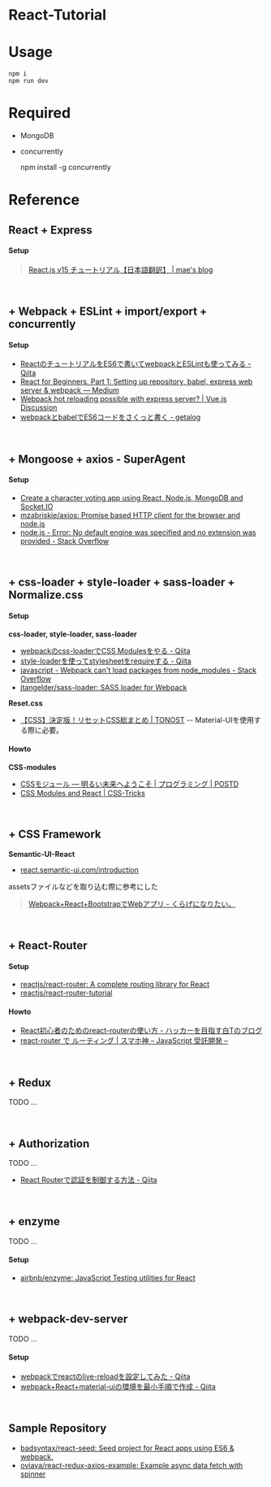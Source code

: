 React-Tutorial
======

# Usage

    npm i
    npm run dev

# Required

- MongoDB
- concurrently

    npm install -g concurrently


# Reference

## React + Express

#### Setup

> <a href="http://mae.chab.in/archives/2872" target="_blank">React.js v15 チュートリアル【日本語翻訳】 | mae&apos;s blog</a>

<br>

## + Webpack + ESLint + import/export + concurrently

#### Setup

- <a href="http://qiita.com/morizotter/items/9e2a7def6773a2a8e174" target="_blank">ReactのチュートリアルをES6で書いてwebpackとESLintも使ってみる - Qiita</a>
- <a href="https://medium.com/@viatsko/react-for-beginners-part-1-setting-up-repository-babel-express-web-server-webpack-a3a90cc05d1e#.6d3sozh4t" target="_blank">React for Beginners. Part 1: Setting up repository, babel, express web server &amp; webpack — Medium</a>
- <a href="http://forum.vuejs.org/topic/836/webpack-hot-reloading-possible-with-express-server/6" target="_blank">Webpack hot reloading possible with express server? | Vue.js Discussion</a>
- <a href="http://geta6.hatenablog.com/entry/2016/04/05/165201" target="_blank">webpackとbabelでES6コードをさくっと書く - getalog</a>

<br>

## + Mongoose + axios - SuperAgent

#### Setup

- <a href="http://sahatyalkabov.com/create-a-character-voting-app-using-react-nodejs-mongodb-and-socketio/" target="_blank">Create a character voting app using React, Node.js, MongoDB and Socket.IO</a>
- <a href="https://github.com/mzabriskie/axios" target="_blank">mzabriskie/axios: Promise based HTTP client for the browser and node.js</a>
- <a href="http://stackoverflow.com/questions/23595282/error-no-default-engine-was-specified-and-no-extension-was-provided" target="_blank">node.js - Error: No default engine was specified and no extension was provided - Stack Overflow</a>

<br>

## + css-loader + style-loader + sass-loader + Normalize.css

#### Setup

**css-loader, style-loader, sass-loader**

- <a href="http://qiita.com/_likr/items/c335dec5221024ad56bc" target="_blank">webpackのcss-loaderでCSS Modulesをやる - Qiita</a>
- <a href="http://qiita.com/nekobato/items/43122e0ff7d260b2b0cc" target="_blank">style-loaderを使ってstylesheetをrequireする - Qiita</a>
- <a href="http://stackoverflow.com/questions/35247851/webpack-cant-load-packages-from-node-modules" target="_blank">javascript - Webpack can&apos;t load packages from node_modules - Stack Overflow</a>
- <a href="https://github.com/jtangelder/sass-loader" target="_blank">jtangelder/sass-loader: SASS loader for Webpack</a>

**Reset.css**

- <a href="http://tonost.com/2015/03/10/%E3%80%90css%E3%80%91%E6%B1%BA%E5%AE%9A%E7%89%88%EF%BC%81%E3%83%AA%E3%82%BB%E3%83%83%E3%83%88css%E7%B7%8F%E3%81%BE%E3%81%A8%E3%82%81/" target="_blank">【CSS】決定版！リセットCSS総まとめ | TONOST</a>
-- Material-UIを使用する際に必要。

#### Howto

**CSS-modules**

- <a href="http://postd.cc/css-modules/" target="_blank">CSSモジュール ― 明るい未来へようこそ | プログラミング | POSTD</a>
- <a href="https://css-tricks.com/css-modules-part-3-react/" target="_blank">CSS Modules and React | CSS-Tricks</a>

<br>

## + CSS Framework

**Semantic-UI-React**

- <a href="http://react.semantic-ui.com/introduction" target="_blank">react.semantic-ui.com/introduction</a>

assetsファイルなどを取り込む際に参考にした

> <a href="http://wannabe-jellyfish.hatenablog.com/entry/2016/03/06/034101" target="_blank">Webpack+React+BootstrapでWebアプリ - くらげになりたい。</a>

<br>


## + React-Router

#### Setup

- <a href="https://github.com/reactjs/react-router" target="_blank">reactjs/react-router: A complete routing library for React</a>
- <a href="https://github.com/reactjs/react-router-tutorial" target="_blank">reactjs/react-router-tutorial</a>

#### Howto

- <a href="http://beck23.hatenablog.com/entry/2015/02/20/054900" target="_blank">React初心者のためのreact-routerの使い方 - ハッカーを目指す白Tのブログ</a>
- <a href="http://smart.ataglance.jp/2016-01-07-react-router/" target="_blank">react-router で ルーティング | スマホ神 – JavaScript 受託開発 –</a>



<br>

## + Redux

TODO ...

<br>

## + Authorization

TODO ...

- <a href="http://qiita.com/suin/items/b7275ff3eb3486380c7e" target="_blank">React Routerで認証を制御する方法 - Qiita</a>

<br>

## + enzyme

TODO ...

#### Setup

- <a href="https://github.com/airbnb/enzyme" target="_blank">airbnb/enzyme: JavaScript Testing utilities for React</a>

<br>

## + webpack-dev-server

TODO ...

#### Setup

- <a href="http://qiita.com/fknsy/items/d2e216ae7bbe7e72d695" target="_blank">webpackでreactのlive-reloadを設定してみた - Qiita</a>
- <a href="http://qiita.com/takaki@github/items/724d97a20d3ae194ded4" target="_blank">webpack+React+material-uiの環境を最小手順で作成 - Qiita</a>

<br>

## Sample Repository

- <a href="https://github.com/badsyntax/react-seed" target="_blank">badsyntax/react-seed: Seed project for React apps using ES6 &amp; webpack.</a>
- <a href="https://github.com/oviava/react-redux-axios-example" target="_blank">oviava/react-redux-axios-example: Example async data fetch with spinner</a>
